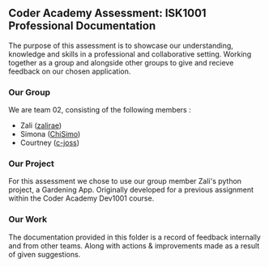 ## Coder Academy Assessment: ISK1001 Professional Documentation

The purpose of this assessment is to showcase our understanding, knowledge and skills in a professional and collaborative setting. Working together as a group and alongside other groups to give and recieve feedback on our chosen application.

### Our Group
We are team 02, consisting of the following members :
- Zali ([zalirae](https://github.com/zalirae))
- Simona ([ChiSimo](https://github.com/ChiSimo))
- Courtney ([c-joss](https://github.com/c-joss))

### Our Project
For this assessment we chose to use our group member Zali's python project, a Gardening App. Originally developed for a previous assignment within the Coder Academy Dev1001 course.


### Our Work
The documentation provided in this folder is a record of feedback internally and from other teams. Along with actions & improvements made as a result of given suggestions.